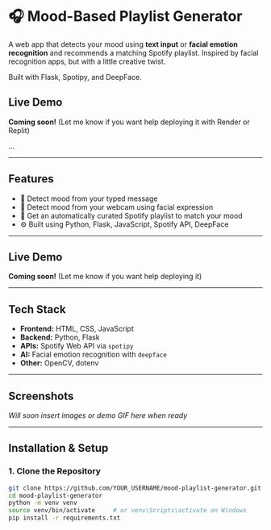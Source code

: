 # 🎧 Mood-Based Playlist Generator

A web app that detects your mood using **text input** or **facial emotion recognition** and recommends a matching Spotify playlist. Inspired by facial recognition apps, but with a little creative twist.

Built with Flask, Spotipy, and DeepFace.

## Live Demo

**Coming soon!** (Let me know if you want help deploying it with Render or Replit)

...

---

## Features

- 🧠 Detect mood from your typed message
- 📸 Detect mood from your webcam using facial expression
- 🎵 Get an automatically curated Spotify playlist to match your mood
- ⚙️ Built using Python, Flask, JavaScript, Spotify API, DeepFace

---

## Live Demo

**Coming soon!** (Let me know if you want help deploying it)

---

## Tech Stack

- **Frontend:** HTML, CSS, JavaScript
- **Backend:** Python, Flask
- **APIs:** Spotify Web API via `spotipy`
- **AI:** Facial emotion recognition with `deepface`
- **Other:** OpenCV, dotenv

---

## Screenshots

*Will soon insert images or demo GIF here when ready*

---

## Installation & Setup

### 1. Clone the Repository
```bash
git clone https://github.com/YOUR_USERNAME/mood-playlist-generator.git
cd mood-playlist-generator
python -m venv venv
source venv/bin/activate     # or venv\Scripts\activate on Windows
pip install -r requirements.txt
